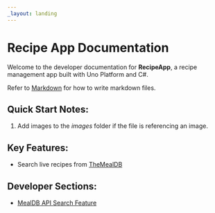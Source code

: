 ```yaml
---
_layout: landing
---
```


# **Recipe App Documentation**
Welcome to the developer documentation for **RecipeApp**, a recipe management app built with Uno Platform and C#.


Refer to [Markdown](http://daringfireball.net/projects/markdown/) for how to write markdown files.

## Quick Start Notes:

1. Add images to the *images* folder if the file is referencing an image.

## Key Features:

- Search live recipes from [TheMealDB](https://www.themealdb.com/)


## Developer Sections:
- [MealDB API Search Feature](Docs/mealdb-api.md)
